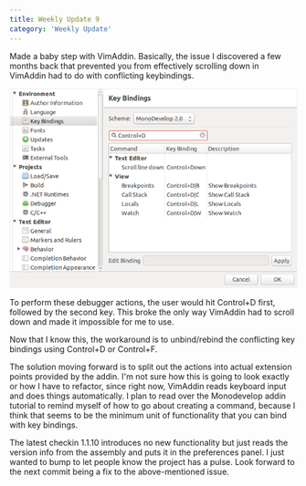 ```yaml
---
title: Weekly Update 9
category: 'Weekly Update'
---
```

Made a baby step with VimAddin. Basically, the issue I discovered a few months back that prevented you from effectively scrolling down in VimAddin had to do with conflicting keybindings.

![Bad keybindings](public/img/md-debugger-keybindings.png)

To perform these debugger actions, the user would hit Control+D first, followed by the second key. This broke the only way VimAddin had to scroll down and made it impossible for me to use.

Now that I know this, the workaround is to unbind/rebind the conflicting key bindings using Control+D or Control+F.

The solution moving forward is to split out the actions into actual extension points provided by the addin. I'm not sure how this is going to look exactly or how I have to refactor, since right now, VimAddin reads keyboard input and does things automatically. I plan to read over the Monodevelop addin tutorial to remind myself of how to go about creating a command, because I think that seems to be the minimum unit of functionality that you can bind with key bindings.

The latest checkin 1.1.10 introduces no new functionality but just reads the version info from the assembly and puts it in the preferences panel. I just wanted to bump to let people know the project has a pulse. Look forward to the next commit being a fix to the above-mentioned issue.
